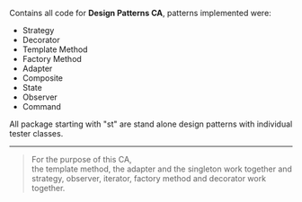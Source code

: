 Contains all code for **Design Patterns CA**, patterns implemented were:

* Strategy
* Decorator
* Template Method
* Factory Method
* Adapter
* Composite
* State
* Observer
* Command

All package starting with "st" are stand alone design patterns with individual tester classes.
***
> For the purpose of this CA,  
the template method, the adapter and the singleton work together and  
strategy, observer, iterator, factory method and decorator work together.

